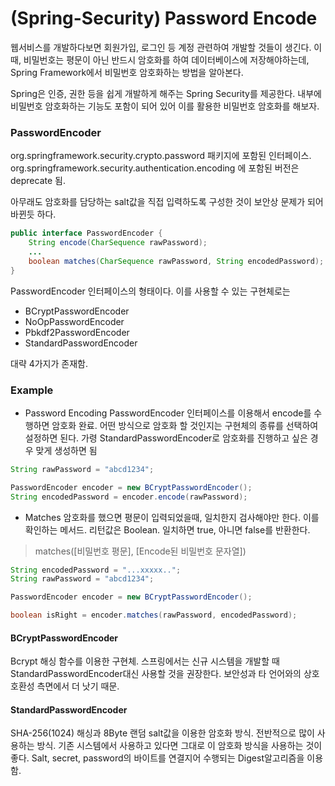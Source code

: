 # (Spring-Security) Password Encode

웹서비스를 개발하다보면 회원가입, 로그인 등 계정 관련하여 개발할 것들이 생긴다. 이 때, 비밀번호는 평문이 아닌 반드시 암호화를 하여 데이터베이스에 저장해야하는데, Spring Framework에서 비밀번호 암호화하는 방법을 알아본다.

Spring은 인증, 권한 등을 쉽게 개발하게 해주는 Spring Security를 제공한다. 내부에 비밀번호 암호화하는 기능도 포함이 되어 있어 이를 활용한 비밀번호 암호화를 해보자.

### PasswordEncoder

org.springframework.security.crypto.password 패키지에 포함된 인터페이스.
org.springframework.security.authentication.encoding 에 포함된 버전은 deprecate 됨.

아무래도 암호화를 담당하는 salt값을 직접 입력하도록 구성한 것이 보안상 문제가 되어 바뀐듯 하다.

```java
public interface PasswordEncoder {
    String encode(CharSequence rawPassword);
    ...
    boolean matches(CharSequence rawPassword, String encodedPassword);
}
```

PasswordEncoder 인터페이스의 형태이다. 이를 사용할 수 있는 구현체로는 
- BCryptPasswordEncoder
- NoOpPasswordEncoder
- Pbkdf2PasswordEncoder
- StandardPasswordEncoder

대략 4가지가 존재함.


### Example

* Password Encoding
PasswordEncoder 인터페이스를 이용해서 encode를 수행하면 암호화 완료.
어떤 방식으로 암호화 할 것인지는 구현체의 종류를 선택하여 설정하면 된다.
가령 StandardPasswordEncoder로 암호화를 진행하고 싶은 경우 맞게 생성하면 됨

```java
String rawPassword = "abcd1234";

PasswordEncoder encoder = new BCryptPasswordEncoder();
String encodedPassword = encoder.encode(rawPassword);
```



* Matches
암호화를 했으면 평문이 입력되었을때, 일치한지 검사해야만 한다.
이를 확인하는 메서드. 리턴값은 Boolean. 일치하면 true, 아니면 false를 반환한다.

> matches([비밀번호 평문], [Encode된 비밀번호 문자열])

```java
String encodedPassword = "...xxxxx..";
String rawPassword = "abcd1234";

PasswordEncoder encoder = new BCryptPasswordEncoder();

boolean isRight = encoder.matches(rawPassword, encodedPassword);
```



#### BCryptPasswordEncoder
Bcrypt 해싱 함수를 이용한 구현체. 
스프링에서는 신규 시스템을 개발할 때 StandardPasswordEncoder대신 사용할 것을 권장한다.
보안성과 타 언어와의 상호호환성 측면에서 더 낫기 때문.

#### StandardPasswordEncoder
SHA-256(1024) 해싱과 8Byte 랜덤 salt값을 이용한 암호화 방식.
전반적으로 많이 사용하는 방식. 기존 시스템에서 사용하고 있다면 그대로 이 암호화 방식을 사용하는 것이 좋다.
Salt, secret, password의 바이트를 연결지어 수행되는 Digest알고리즘을 이용함.


